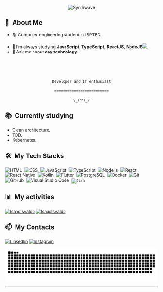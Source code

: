 
<p align="center"><img src="https://thumbs.gfycat.com/GoodnaturedFondGaur-size_restricted.gif" alt="Synthwave" height="50%" width="100%"></p>


  ## 🧭 &nbsp;About Me

   - 📚 Computer engineering student at ISPTEC.
  <!-- - 🔭 I'm currently working on <a href="#">MyJob</a> -->
  - 🌱  I’m always studying **JavaScript**, **TypeScript**, **ReactJS**, **NodeJS**<img src="https://media.giphy.com/media/WUlplcMpOCEmTGBtBW/giphy.gif" width="30">.
- 💬 Ask me about **any technology**.
  <br>
  
<br>
</div>
<br>
<br>

<div align="center">

  `Developer and IT enthusiast`
  <br>

  `=========================`
  <br>

  `¯\_(ツ)_/¯`
</div>


<div>

  ## 📚 &nbsp;Currently studying

  - Clean architecture.
  - TDD.
  - Kubernetes.

</div>


<div>

  ## 🛠️ &nbsp;My Tech Stacks

  ![HTML](https://img.shields.io/badge/-HTML-0D1117?style=flat&logo=HTML5)&nbsp;
  ![CSS](https://img.shields.io/badge/-CSS-0D1117?style=flat&logo=CSS3&logoColor=1572B6)&nbsp;
  ![JavaScript](https://img.shields.io/badge/-JavaScript-0D1117?style=flat&logo=javascript)&nbsp;
  ![TypeScript](https://img.shields.io/badge/-TypeScript-0D1117?style=flat&logo=typescript)&nbsp;
  ![Node.js](https://img.shields.io/badge/-Node.js-0D1117?style=flat&logo=node.js)&nbsp;
  ![React](https://img.shields.io/badge/-React-0D1117?style=flat&logo=react)&nbsp;
  ![React Native](https://img.shields.io/badge/-React%20Native-0D1117?style=flat&logo=react)&nbsp;
  ![Kotlin](https://img.shields.io/badge/-Kotlin-0D1117?style=flat&logo=kotlin)&nbsp;
  ![Flutter](https://img.shields.io/badge/-Flutter-0D1117?style=flat&logo=flutter)&nbsp;
  ![PostgreSQL](https://img.shields.io/badge/-PostgreSQL-0D1117?style=flat&logo=postgresql)&nbsp;
  ![Docker](https://img.shields.io/badge/-Docker-0D1117?style=flat&logo=docker)&nbsp;
  ![Git](https://img.shields.io/badge/-Git-0D1117?style=flat&logo=git)&nbsp;
  ![GitHub](https://img.shields.io/badge/-GitHub-0D1117?style=flat&logo=github)&nbsp;
  ![Visual Studio Code](https://img.shields.io/badge/-VS%20Code-0D1117?style=flat&logo=visual-studio-code&logoColor=007ACC)&nbsp;
  <code><img height="25" src="https://github.com/UjwalKandi/UjwalKandi/blob/c45f674e1145d04d97cd57f4e9dac336c5e29600/svg/jira-3.svg" alt="Jira"></code>
</div>


<div>

  ## 📊 &nbsp;My activities
  <a href="https://github.com/IsaacIsvaldo">
    <img width=450 height=170 align="center" alt="IsaacIsvaldo" src="https://github-readme-stats.vercel.app/api?username=IsaacIsvaldo&theme=midnight-purple&show_icons=true&bg_color=0D1117&hide_border=true&count_private=true" />
  </a>
  <a href="https://github.com/IsaacIsvaldo">
    <img align="center" alt="IsaacIsvaldo" src="https://github-readme-stats.vercel.app/api/top-langs/?username=IsaacIsvaldo&theme=midnight-purple&layout=compact&bg_color=0D1117&hide_border=true&count_private=true" />
  </a>
</div>

<div>

  ## 📫 &nbsp;My Contacts
  [![Linkedlin](https://img.shields.io/badge/LinkedIn-0077B5?style=for-the-badge&logo=linkedin&logoColor=white)](https://www.linkedin.com/in/isaac-isvaldo-bunga/)
[![Instagram](https://img.shields.io/badge/Instagram-E4405F?style=for-the-badge&logo=instagram&logoColor=white)](https://www.instagram.com/isaacisvaldo/)


<!--- snake -->
<div align="center">
  <img  src="https://github.com/1999AZZAR/1999AZZAR/blob/main/resources/img/grid-snake.svg"
       alt="snake" /></a>
</div>


<!-- ## 📚 &nbsp;My Projects -->


------
